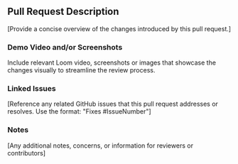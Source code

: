 ## Pull Request Description

[Provide a concise overview of the changes introduced by this pull request.]

### Demo Video and/or Screenshots

Include relevant Loom video, screenshots or images that showcase the changes visually to streamline the review process.

### Linked Issues

[Reference any related GitHub issues that this pull request addresses or resolves. Use the format: "Fixes #IssueNumber"]

### Notes

[Any additional notes, concerns, or information for reviewers or contributors]
